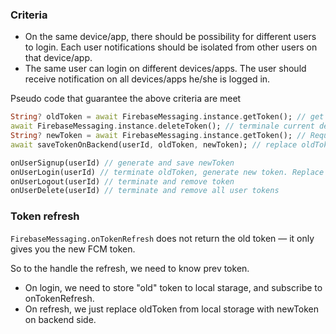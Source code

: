 ### Criteria
- On the same device/app, there should be possibility for different users to login. Each user notifications should be isolated from other users on that device/app.
- The same user can login on different devices/apps. The user should receive notification on all devices/apps he/she is logged in.

Pseudo code that guarantee the above criteria are meet
```dart
String? oldToken = await FirebaseMessaging.instance.getToken(); // get current token on device-app
await FirebaseMessaging.instance.deleteToken(); // terminale current device-app token
String? newToken = await FirebaseMessaging.instance.getToken(); // Request new device-app token
await saveTokenOnBackend(userId, oldToken, newToken); // replace oldToken(if exists) with newToken or insert newToken(if oldToken not exists)
```

```dart
onUserSignup(userId) // generate and save newToken
onUserLogin(userId) // terminate oldToken, generate new token. Replace oldToken with newToken or insert newToken(if old doesn't exist)
onUserLogout(userId) // terminate and remove token
onUserDelete(userId) // terminate and remove all user tokens
```

### Token refresh

`FirebaseMessaging.onTokenRefresh` does not return the old token — it only gives you the new FCM token.

So to the handle the refresh, we need to know prev token.

- On login, we need to store "old" token to local starage, and subscribe to onTokenRefresh.
- On refresh, we just replace oldToken from local storage with newToken on backend side.
